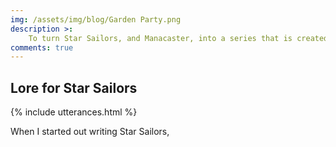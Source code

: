 ```yaml
---
img: /assets/img/blog/Garden Party.png
description >:
	To turn Star Sailors, and Manacaster, into a series that is created, played, and expanded upon by people all over the world, we need to write some lore, or a backstory. To increase the likelihood and quality of sequels, we need to identify and nail down what the universe of Star Sailors is about. 
comments: true
---
```


## Lore for Star Sailors

{% include utterances.html %}

When I started out writing Star Sailors, 